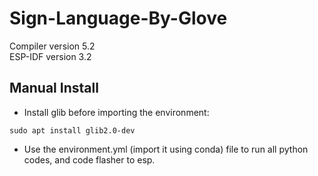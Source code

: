 # Sign-Language-By-Glove

Compiler version 5.2  
ESP-IDF version 3.2

## Manual Install
* Install glib before importing the environment:
```
sudo apt install glib2.0-dev
```
* Use the environment.yml (import it using conda) file to run all python codes, and code flasher to esp.  

